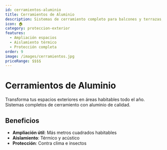 ```yaml
---
id: cerramientos-aluminio
title: Cerramientos de Aluminio
description: Sistemas de cerramiento completo para balcones y terrazas, transformando espacios exteriores en áreas protegidas.
icon: 🏠
category: proteccion-exterior
features:
  - Ampliación espacios
  - Aislamiento térmico
  - Protección completa
order: 9
image: /images/cerramientos.jpg
priceRange: $$$$
---
```


# Cerramientos de Aluminio

Transforma tus espacios exteriores en áreas habitables todo el año. Sistemas completos de cerramiento con aluminio de calidad.

## Beneficios

- **Ampliación útil**: Más metros cuadrados habitables
- **Aislamiento**: Térmico y acústico
- **Protección**: Contra clima e insectos
